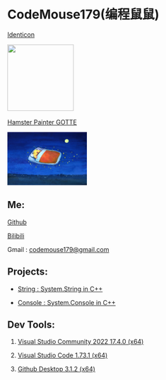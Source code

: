 # CodeMouse179(编程鼠鼠)

[Identicon](http://identicon.net/)

<img src="https://github.com/identicons/CodeMouse179.png" width="150" height="150"/>

[Hamster Painter GOTTE](https://www.hamgotte.com/)

<img src="https://github.com/CodeMouse179/CodeMouse179/blob/main/img/sleeping%20mouse.png" width="180" height="120">

## Me:

[Github](https://github.com/CodeMouse179)

[Bilibili](https://space.bilibili.com/3461577785215838)

Gmail : codemouse179@gmail.com

## Projects:

* [String : System.String in C++](https://github.com/CodeMouse179/String)

* [Console : System.Console in C++](https://github.com/CodeMouse179/Console)

## Dev Tools:

1. [Visual Studio Community 2022 17.4.0 (x64)](https://visualstudio.microsoft.com/)

1. [Visual Studio Code 1.73.1 (x64)](https://code.visualstudio.com/)

1. [Github Desktop 3.1.2 (x64)](https://desktop.github.com/)
